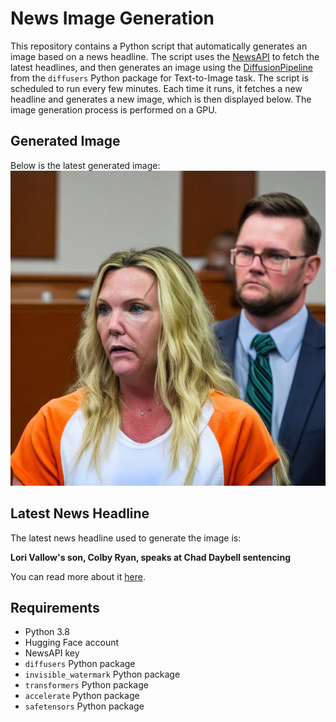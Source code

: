 # News Image Generation
This repository contains a Python script that automatically generates an image based on a news headline. The script uses the [NewsAPI](https://newsapi.org/) to fetch the latest headlines, and then generates an image using the [DiffusionPipeline](https://github.com/huggingface/diffusers) from the `diffusers` Python package for Text-to-Image task.
The script is scheduled to run every few minutes. Each time it runs, it fetches a new headline and generates a new image, which is then displayed below. The image generation process is performed on a GPU.

## Generated Image
Below is the latest generated image:
![Generated Image](image.png)

## Latest News Headline
The latest news headline used to generate the image is:

**Lori Vallow's son, Colby Ryan, speaks at Chad Daybell sentencing**

You can read more about it [here](https://www.ktvb.com/article/news/special-reports/chad-daybell-trial/lori-vallow-colby-ryan-victim-impact-statement-chad-daybell-sentencing-idaho-death-penalty/277-79ddfe3c-3f04-4ceb-8b9d-f1b0e8e4e80d).

## Requirements
- Python 3.8
- Hugging Face account
- NewsAPI key
- `diffusers` Python package
- `invisible_watermark` Python package
- `transformers` Python package
- `accelerate` Python package
- `safetensors` Python package
